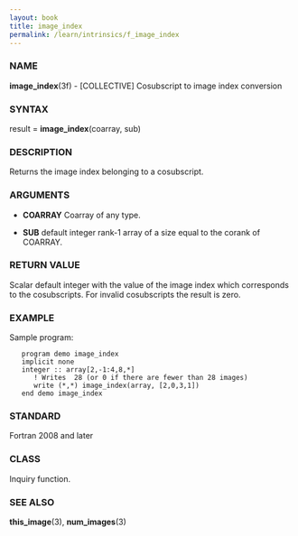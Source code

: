 ```yaml
---
layout: book
title: image_index
permalink: /learn/intrinsics/f_image_index
---
```

### NAME

**image\_index**(3f) - \[COLLECTIVE\] Cosubscript to
image index conversion

### SYNTAX

result = **image\_index**(coarray, sub)

### DESCRIPTION

Returns the image index belonging to a cosubscript.

### ARGUMENTS

  - **COARRAY**
    Coarray of any type.

  - **SUB**
    default integer rank-1 array of a size equal to the corank of
    COARRAY.

### RETURN VALUE

Scalar default integer with the value of the image index which
corresponds to the cosubscripts. For invalid cosubscripts the result is
zero.

### EXAMPLE

Sample program:

```
   program demo image_index
   implicit none
   integer :: array[2,-1:4,8,*]
      ! Writes  28 (or 0 if there are fewer than 28 images)
      write (*,*) image_index(array, [2,0,3,1])
   end demo image_index
```

### STANDARD

Fortran 2008 and later

### CLASS

Inquiry function.

### SEE ALSO

**this\_image**(3), **num\_images**(3)
